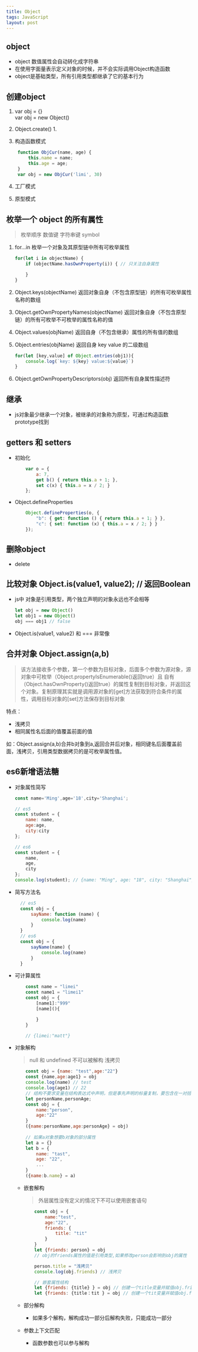 ```yaml
---
title: Object
tags: JavaScript
layout: post
---
```


## object

- object 数值属性会自动转化成字符串
- 在使用字面量表示定义对象的时候，并不会实际调用Object构造函数
- object是基础类型，所有引用类型都继承了它的基本行为

## 创建object

1. var obj = {}  
   var obj = new Object()
2. Object.create()
   1. 
3. 构造函数模式

   ```javascript
    function ObjCur(name, age) {
        this.name = name;
        this.age = age;
    }
    var obj = new ObjCur('limi', 30)
   ```

4. 工厂模式
5. 原型模式

## 枚举一个 object 的所有属性

> 枚举顺序 数值键 字符串键 symbol

1. for...in 枚举一个对象及其原型链中所有可枚举属性

    ```javascript
    for(let i in objectName) {
        if (objectName.hasOwnProperty(i)) { // 只关注自身属性

        }
    }
    ```

2. Object.keys(objectName) 返回对象自身（不包含原型链）的所有可枚举属性名称的数组
3. Object.getOwnPropertyNames(objectName) 返回对象自身（不包含原型链）的所有可枚举不可枚举的属性名称的值
4. Object.values(objName) 返回自身（不包含继承）属性的所有值的数组
5. Object.entries(objName) 返回自身 key value 的二级数组

    ```javascript
    for(let [key,value] of Object.entries(obj1)){
        console.log(`key: ${key} value:${value}`)
    }
    ```

6. Object.getOwnPropertyDescriptors(obj) 返回所有自身属性描述符

## 继承

- js对象最少继承一个对象，被继承的对象称为原型，可通过构造函数prototype找到

## getters 和 setters

- 初始化

    ```javascript
        var o = {
            a: 7,
            get b() { return this.a + 1; },
            set c(x) { this.a = x / 2; }
        };
    ```

- Object.defineProperties
  
    ```javascript
        Object.defineProperties(o, {
            "b": { get: function () { return this.a + 1; } },
            "c": { set: function (x) { this.a = x / 2; } }
        });
    ```

## 删除object

- delete

## 比较对象 Object.is(value1, value2); // 返回Boolean

- js中 对象是引用类型，两个独立声明的对象永远也不会相等
  
    ```javascript
    let obj = new Object()
    let obj1 = new Object()
    obj === obj1 // false
    ```

- Object.is(value1, value2) 和 === 非常像

## 合并对象 Object.assign(a,b)

> 该方法接收多个参数，第一个参数为目标对象，后面多个参数为源对象，源对象中可枚举（Object.propertyIsEnumerable()返回true）且 自有（Object.hasOwnProperty()返回true）的属性复制到目标对象，并返回这个对象。复制原理其实就是调用源对象的[get]方法获取到符合条件的属性，调用目标对象的[set]方法保存到目标对象

特点：

- 浅拷贝
- 相同属性名后面的值覆盖前面的值

如：Object.assign(a,b)合并b对象到a,返回合并后对象，相同键名后面覆盖前面，浅拷贝，引用类型数据拷贝的是可枚举属性值。

## es6新增语法糖

- 对象属性简写

    ```javascript
    const name='Ming',age='18',city='Shanghai';

    // es5
    const student = {
        name: name,
        age:age,
        city:city
    };

    // es6     
    const student = {
        name,
        age,
        city
    };
    console.log(student); // {name: "Ming", age: "18", city: "Shanghai"}
    ```

- 简写方法名

  ```javascript
    // es5
    const obj = {
        sayName: function (name) {
            console.log(name)
        }
    }
    // es6
    const obj = {
        sayName(name) {
            console.log(name)
        }
    }
  ```

- 可计算属性

    ```javascript
        const name = "limei"
        const name1 = "limei1"
        const obj = {
            [name1]:"999"
            [name](){

            }
        }

        // {limei:"matt"}
    ```

- 对象解构

    > null 和 undefined 不可以被解构
    > 浅拷贝

    ```javascript
        const obj = {name: "test",age:"22"}
        const {name,age:age1} = obj
        console.log(name) // test
        console.log(age1) // 22
        // 结构不要求变量在结构表达式中声明，但是事先声明的标量复制，要包含在一对括号里面去
        let personName,personAge;
        const obj = {
            name:"person",
            age:"22"
        }
        ({name:personName,age:personAge} = obj)
        
        // 如果a对象想要b对象的部分属性
        let a = {}
        let b = {
            name: "tast",
            age: "22",
            ...
        }
        ({name:b.name} = a)
    ```

  - 嵌套解构
  
     > 外层属性没有定义的情况下不可以使用嵌套语句

    ```javascript
        const obj = {
            name:"test",
            age:"22",
            friends: {
                title: "tit"
            }
        }
        let {friends: person} = obj 
        // obj的friends属性的值是引用类型,如果修改person会影响到obj的属性

        person.title = "浅拷贝"
        console.log(obj.friends) // 浅拷贝

        // 嵌套属性结构
        let {friends: {title} } = obj // 创建一个title变量并赋值obj.friends.title
        let {friends: {title：tit } = obj // 创建一个tit变量并赋值obj.friends.title

    ```

  - 部分解构

    - 如果多个解构，解构成功一部分后解构失败，只能成功一部分
  
  - 参数上下文匹配
    - 函数参数也可以参与解构
